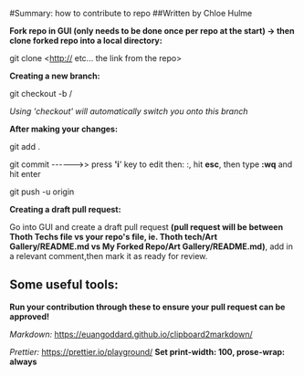 #Summary: how to contribute to repo
##Written by Chloe Hulme

**Fork repo in GUI (only needs to be done once per repo at the start) -> then clone forked repo into
a local directory:**

git clone <<http://> etc... the link from the repo>

**Creating a new branch:**

git checkout -b <topic>/<branch description>

_Using 'checkout' will automatically switch you onto this branch_

**After making your changes:**

git add .

git commit ------>> press **'i**' key to edit then: <topic>:<message>, hit **esc**, then type
**:wq** and hit enter

git push -u origin <your new branch name>

**Creating a draft pull request:**

Go into GUI and create a draft pull request **(pull request will be between Thoth Techs file vs your
repo's file, ie. Thoth tech/Art Gallery/README.md vs My Forked Repo/Art Gallery/README.md)**, add in
a relevant comment,then mark it as ready for review.

## Some useful tools:
**Run your contribution through these to ensure your pull request can be approved!**

_Markdown:_ <https://euangoddard.github.io/clipboard2markdown/>

_Prettier:_ <https://prettier.io/playground/> **Set print-width: 100, prose-wrap: always**

